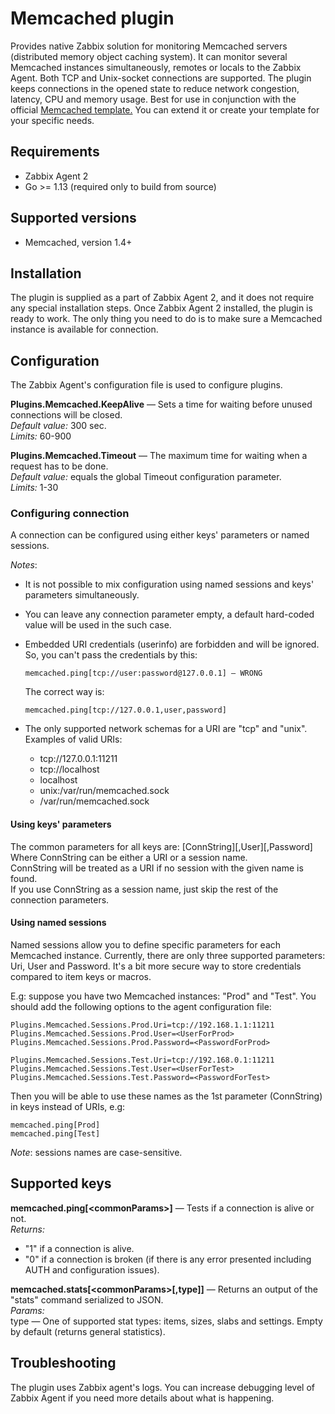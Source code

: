 # Memcached plugin
Provides native Zabbix solution for monitoring Memcached servers (distributed memory object caching system). 
It can monitor several Memcached instances simultaneously, remotes or locals to the Zabbix Agent. 
Both TCP and Unix-socket connections are supported. The plugin keeps connections in the opened state to reduce network 
congestion, latency, CPU and memory usage. Best for use in conjunction with the official 
[Memcached template.](https://git.zabbix.com/projects/ZBX/repos/zabbix/browse/templates/app/memcached)
You can extend it or create your template for your specific needs. 

## Requirements
* Zabbix Agent 2
* Go >= 1.13 (required only to build from source)

## Supported versions
* Memcached, version 1.4+

## Installation
The plugin is supplied as a part of Zabbix Agent 2, and it does not require any special installation steps. Once 
Zabbix Agent 2 installed, the plugin is ready to work. The only thing you need to do is to make sure a Memcached 
instance is available for connection.

## Configuration
The Zabbix Agent's configuration file is used to configure plugins.

**Plugins.Memcached.KeepAlive** — Sets a time for waiting before unused connections will be closed.  
*Default value:* 300 sec.  
*Limits:* 60-900

**Plugins.Memcached.Timeout** — The maximum time for waiting when a request has to be done.  
*Default value:* equals the global Timeout configuration parameter.  
*Limits:* 1-30

### Configuring connection
A connection can be configured using either keys' parameters or named sessions.     

*Notes*:  
* It is not possible to mix configuration using named sessions and keys' parameters simultaneously.
* You can leave any connection parameter empty, a default hard-coded value will be used in the such case.
* Embedded URI credentials (userinfo) are forbidden and will be ignored. So, you can't pass the credentials by this:   
  
      memcached.ping[tcp://user:password@127.0.0.1] — WRONG  
  
  The correct way is:
    
      memcached.ping[tcp://127.0.0.1,user,password]
      
* The only supported network schemas for a URI are "tcp" and "unix".  
Examples of valid URIs:
    - tcp://127.0.0.1:11211
    - tcp://localhost
    - localhost
    - unix:/var/run/memcached.sock
    - /var/run/memcached.sock
      
#### Using keys' parameters
The common parameters for all keys are: [ConnString][,User][,Password]  
Where ConnString can be either a URI or a session name.   
ConnString will be treated as a URI if no session with the given name is found.  
If you use ConnString as a session name, just skip the rest of the connection parameters.  
 
#### Using named sessions
Named sessions allow you to define specific parameters for each Memcached instance. Currently, there are only three supported 
parameters: Uri, User and Password. It's a bit more secure way to store credentials compared to item keys or macros.  

E.g: suppose you have two Memcached instances: "Prod" and "Test". 
You should add the following options to the agent configuration file:   

    Plugins.Memcached.Sessions.Prod.Uri=tcp://192.168.1.1:11211
    Plugins.Memcached.Sessions.Prod.User=<UserForProd>  
    Plugins.Memcached.Sessions.Prod.Password=<PasswordForProd>  
      
    Plugins.Memcached.Sessions.Test.Uri=tcp://192.168.0.1:11211
    Plugins.Memcached.Sessions.Test.User=<UserForTest>   
    Plugins.Memcached.Sessions.Test.Password=<PasswordForTest>
        
Then you will be able to use these names as the 1st parameter (ConnString) in keys instead of URIs, e.g:

    memcached.ping[Prod]
    memcached.ping[Test]

*Note*: sessions names are case-sensitive.

## Supported keys
**memcached.ping[\<commonParams\>]** — Tests if a connection is alive or not.  
*Returns:*
- "1" if a connection is alive.
- "0" if a connection is broken (if there is any error presented including AUTH and configuration issues).

**memcached.stats[\<commonParams\>[,type]]** — Returns an output of the "stats" command 
serialized to JSON.  
*Params:*  
type — One of supported stat types: items, sizes, slabs and settings. Empty by default (returns general statistics).  

## Troubleshooting
The plugin uses Zabbix agent's logs. You can increase debugging level of Zabbix Agent if you need more details about 
what is happening. 
